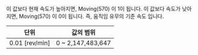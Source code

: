 이 값보다 현재 속도가 높아지면, Moving(570) 이 1이 됩니다. 이 값보다 속도가 낮아지면, Moving(570) 이 0이 됩니다. 즉, 움직임 유무의 기준 속도 입니다.

|단위           |값의 범위|
|:--:           | :---: |
|0.01 [rev/min] | 0 ~ 2,147,483,647|
